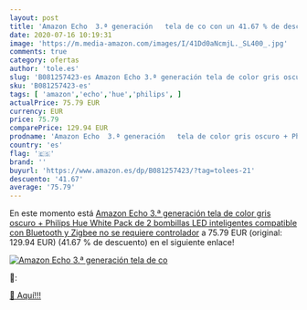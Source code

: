```yaml
---
layout: post
title: 'Amazon Echo  3.ª generación   tela de co con un 41.67 % de descuento'
date: 2020-07-16 10:19:31
image: 'https://m.media-amazon.com/images/I/41Dd0aNcmjL._SL400_.jpg'
comments: true
category: ofertas
author: 'tole.es'
slug: 'B081257423-es Amazon Echo 3.ª generación tela de color gris oscuro +...'
sku: 'B081257423-es'
tags: [ 'amazon','echo','hue','philips', ]
actualPrice: 75.79 EUR
currency: EUR
price: 75.79
comparePrice: 129.94 EUR
prodname: 'Amazon Echo  3.ª generación   tela de color gris oscuro + Philips Hue White Pack de 2 bombillas LED inteligentes  compatible con Bluetooth y Zigbee  no se requiere controlador'
country: 'es'
flag: '🇪🇸'
brand: ''
buyurl: 'https://www.amazon.es/dp/B081257423/?tag=tolees-21'
descuento: '41.67'
average: '75.79'
---
```


En este momento está [Amazon Echo  3.ª generación   tela de color gris oscuro + Philips Hue White Pack de 2 bombillas LED inteligentes  compatible con Bluetooth y Zigbee  no se requiere controlador](https://www.amazon.es/dp/B081257423/?tag=tolees-21) a 75.79 EUR (original: 129.94 EUR) (41.67 %  de descuento) en el siguiente enlace!

[![Amazon Echo  3.ª generación   tela de co](https://m.media-amazon.com/images/I/41Dd0aNcmjL._SL400_.jpg)](https://www.amazon.es/dp/B081257423/?tag=tolees-21)

🔎:


[🛒 Aquí!!!](https://www.amazon.es/dp/B081257423/?tag=tolees-21)
